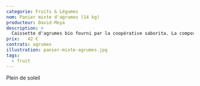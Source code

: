 ```yaml
---
categorie: Fruits & Légumes
nom: Panier mixte d'agrumes (14 kg)
producteur: David-Moya
description: >
  Caissette d'agrumes bio fourni par la coopérative saborita. La composition varie en fonction des livraisons avec des clémentines, des pomelos, des oranges, des citrons, des avocats et des kumkats.
prix:   42 €
contrats: agrumes
illustration: panier-mixte-agrumes.jpg
tags: 
  - fruit
---
```


Plein de soleil 